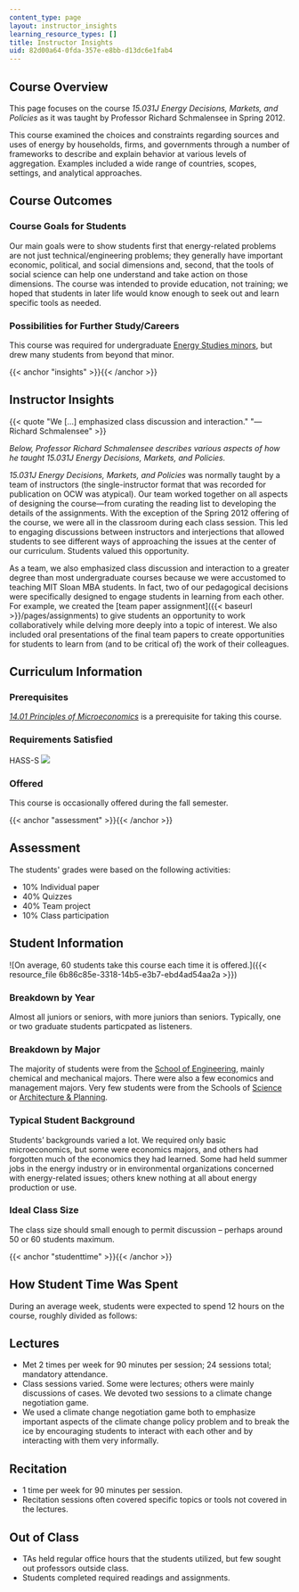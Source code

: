 ```yaml
---
content_type: page
layout: instructor_insights
learning_resource_types: []
title: Instructor Insights
uid: 82d00a64-0fda-357e-e8bb-d13dc6e1fab4
---
```


Course Overview
---------------

This page focuses on the course _15.031J Energy Decisions, Markets, and Policies_ as it was taught by Professor Richard Schmalensee in Spring 2012.

This course examined the choices and constraints regarding sources and uses of energy by households, firms, and governments through a number of frameworks to describe and explain behavior at various levels of aggregation. Examples included a wide range of countries, scopes, settings, and analytical approaches.

Course Outcomes
---------------

### Course Goals for Students

Our main goals were to show students first that energy-related problems are not just technical/engineering problems; they generally have important economic, political, and social dimensions and, second, that the tools of social science can help one understand and take action on those dimensions. The course was intended to provide education, not training; we hoped that students in later life would know enough to seek out and learn specific tools as needed.

### Possibilities for Further Study/Careers

This course was required for undergraduate [Energy Studies minors](http://mitei.mit.edu/education/energy-minor), but drew many students from beyond that minor.

{{< anchor "insights" >}}{{< /anchor >}}

Instructor Insights
-------------------

{{< quote "We […] emphasized class discussion and interaction." "—Richard Schmalensee" >}}

_Below, Professor Richard Schmalensee describes various aspects of how he taught _15.031J Energy Decisions, Markets, and Policies_._

_15.031J Energy Decisions, Markets, and Policies_ was normally taught by a team of instructors (the single-instructor format that was recorded for publication on OCW was atypical). Our team worked together on all aspects of designing the course—from curating the reading list to developing the details of the assignments. With the exception of the Spring 2012 offering of the course, we were all in the classroom during each class session. This led to engaging discussions between instructors and interjections that allowed students to see different ways of approaching the issues at the center of our curriculum. Students valued this opportunity.

As a team, we also emphasized class discussion and interaction to a greater degree than most undergraduate courses because we were accustomed to teaching MIT Sloan MBA students. In fact, two of our pedagogical decisions were specifically designed to engage students in learning from each other. For example, we created the [team paper assignment]({{< baseurl >}}/pages/assignments) to give students an opportunity to work collaboratively while delving more deeply into a topic of interest. We also included oral presentations of the final team papers to create opportunities for students to learn from (and to be critical of) the work of their colleagues.

Curriculum Information
----------------------

### Prerequisites

[_14.01 Principles of Microeconomics_](/courses/14-01sc-principles-of-microeconomics-fall-2011/) is a prerequisite for taking this course.

### Requirements Satisfied

HASS-S ![](/images/educator/icon-question-hass-s.png)

### Offered

This course is occasionally offered during the fall semester.

{{< anchor "assessment" >}}{{< /anchor >}}

Assessment
----------

The students' grades were based on the following activities:

- 10% Individual paper
- 40% Quizzes
- 40% Team project
- 10% Class participation

Student Information
-------------------

![On average, 60 students take this course each time it is offered.]({{< resource_file 6b86c85e-3318-14b5-e3b7-ebd4ad54aa2a >}})

### Breakdown by Year

Almost all juniors or seniors, with more juniors than seniors. Typically, one or two graduate students particpated as listeners.  

### Breakdown by Major

The majority of students were from the [School of Engineering](http://engineering.mit.edu/), mainly chemical and mechanical majors. There were also a few economics and management majors. Very few students were from the Schools of [Science](http://science.mit.edu/) or [Architecture & Planning](http://sap.mit.edu/).

### Typical Student Background

Students’ backgrounds varied a lot. We required only basic microeconomics, but some were economics majors, and others had forgotten much of the economics they had learned. Some had held summer jobs in the energy industry or in environmental organizations concerned with energy-related issues; others knew nothing at all about energy production or use.

### Ideal Class Size

The class size should small enough to permit discussion – perhaps around 50 or 60 students maximum.

{{< anchor "studenttime" >}}{{< /anchor >}}

How Student Time Was Spent
--------------------------

During an average week, students were expected to spend 12 hours on the course, roughly divided as follows:

Lectures
--------

*   Met 2 times per week for 90 minutes per session; 24 sessions total; mandatory attendance.
*   Class sessions varied. Some were lectures; others were mainly discussions of cases. We devoted two sessions to a climate change negotiation game.
*   We used a climate change negotiation game both to emphasize important aspects of the climate change policy problem and to break the ice by encouraging students to interact with each other and by interacting with them very informally.

Recitation
----------

*   1 time per week for 90 minutes per session.
*   Recitation sessions often covered specific topics or tools not covered in the lectures.

Out of Class
------------

*   TAs held regular office hours that the students utilized, but few sought out professors outside class.
*   Students completed required readings and assignments.